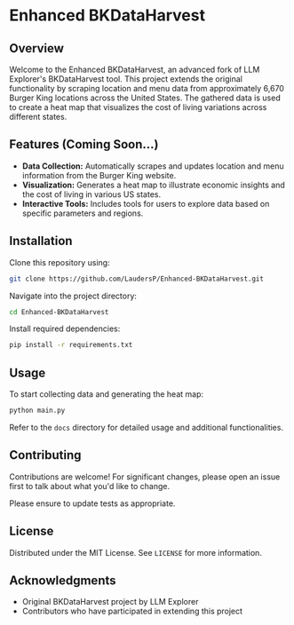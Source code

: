 # Enhanced BKDataHarvest

## Overview
Welcome to the Enhanced BKDataHarvest, an advanced fork of LLM Explorer's BKDataHarvest tool. This project extends the original functionality by scraping location and menu data from approximately 6,670 Burger King locations across the United States. The gathered data is used to create a heat map that visualizes the cost of living variations across different states.

## Features (Coming Soon...)
- **Data Collection:** Automatically scrapes and updates location and menu information from the Burger King website.
- **Visualization:** Generates a heat map to illustrate economic insights and the cost of living in various US states.
- **Interactive Tools:** Includes tools for users to explore data based on specific parameters and regions.

## Installation
Clone this repository using:
```bash
git clone https://github.com/LaudersP/Enhanced-BKDataHarvest.git
```
Navigate into the project directory:
```bash
cd Enhanced-BKDataHarvest
```
Install required dependencies:
```bash
pip install -r requirements.txt
```

## Usage
To start collecting data and generating the heat map:
```bash
python main.py
```
Refer to the `docs` directory for detailed usage and additional functionalities.

## Contributing
Contributions are welcome! For significant changes, please open an issue first to talk about what you'd like to change.

Please ensure to update tests as appropriate.

## License
Distributed under the MIT License. See `LICENSE` for more information.

## Acknowledgments
- Original BKDataHarvest project by LLM Explorer
- Contributors who have participated in extending this project

